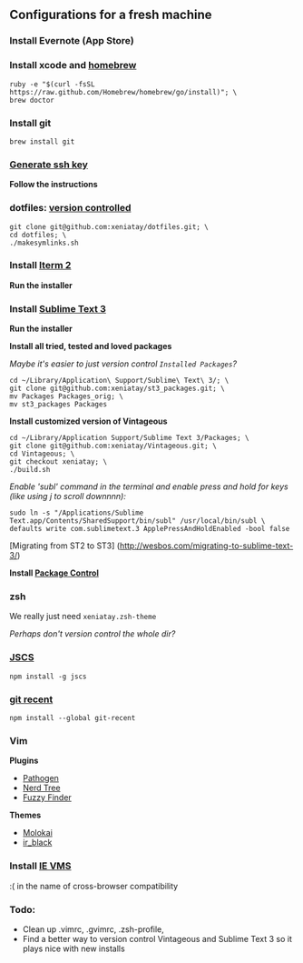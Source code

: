 ## Configurations for a fresh machine

### Install Evernote (App Store)

### Install xcode and [homebrew](http://brew.sh/)

    ruby -e "$(curl -fsSL https://raw.github.com/Homebrew/homebrew/go/install)"; \
    brew doctor

### Install git

    brew install git

### [Generate ssh key](https://help.github.com/articles/generating-ssh-keys)

**Follow the instructions**

### dotfiles: [version controlled](http://blog.smalleycreative.com/tutorials/using-git-and-github-to-manage-your-dotfiles/)

    git clone git@github.com:xeniatay/dotfiles.git; \
    cd dotfiles; \
    ./makesymlinks.sh

### Install [Iterm 2](http://www.iterm2.com/)

**Run the installer**

### Install [Sublime Text 3](http://www.sublimetext.com/3)

**Run the installer**

**Install all tried, tested and loved packages**

*Maybe it's easier to just version control `Installed Packages`?*

    cd ~/Library/Application\ Support/Sublime\ Text\ 3/; \
    git clone git@github.com:xeniatay/st3_packages.git; \
    mv Packages Packages_orig; \
    mv st3_packages Packages

**Install customized version of Vintageous**

    cd ~/Library/Application Support/Sublime Text 3/Packages; \
    git clone git@github.com:xeniatay/Vintageous.git; \
    cd Vintageous; \
    git checkout xeniatay; \
    ./build.sh

*Enable 'subl' command in the terminal and enable press and hold for keys (like using j to scroll downnnn):*

    sudo ln -s "/Applications/Sublime Text.app/Contents/SharedSupport/bin/subl" /usr/local/bin/subl \
    defaults write com.sublimetext.3 ApplePressAndHoldEnabled -bool false

[Migrating from ST2 to ST3] (http://wesbos.com/migrating-to-sublime-text-3/)

**Install [Package Control](https://sublime.wbond.net/installation#Manual)**

### zsh

We really just need `xeniatay.zsh-theme`

*Perhaps don't version control the whole dir?*

### [JSCS](https://medium.com/@addyosmani/auto-formatting-javascript-code-style-fe0f98a923b8)

    npm install -g jscs

### [git recent](https://github.com/paulirish/git-recent)
    
    npm install --global git-recent

### Vim

**Plugins**
- [Pathogen](https://github.com/tpope/vim-pathogen)
- [Nerd Tree](https://github.com/scrooloose/nerdtree)
- [Fuzzy Finder](https://github.com/vim-scripts/FuzzyFinder) 

**Themes**
- [Molokai](https://github.com/tomasr/dotfiles/tree/master/.vim/colors)
- [ir\_black](http://toddwerth.com/2011/07/21/the-original-ir_black-for-os-x-lion/)

### Install [IE VMS](http://infoheap.com/run-ie-on-mac-virtualbox/)

:( in the name of cross-browser compatibility

### Todo: 
- Clean up .vimrc, .gvimrc, .zsh-profile, 
- Find a better way to version control Vintageous and Sublime Text 3 so it plays nice with new installs
